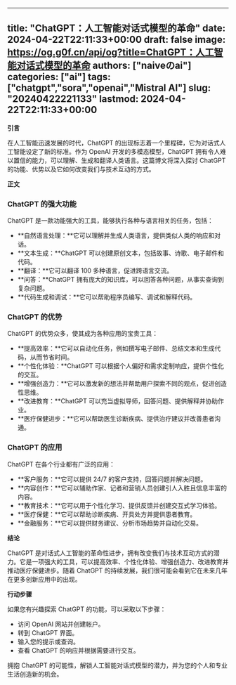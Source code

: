 
---
title: "ChatGPT：人工智能对话式模型的革命"
date: 2024-04-22T22:11:33+00:00
draft: false
image: https://og.g0f.cn/api/og?title=ChatGPT：人工智能对话式模型的革命
authors: ["naiveのai"]
categories: ["ai"]
tags: ["chatgpt","sora","openai","Mistral AI"]
slug: "20240422221133"
lastmod: 2024-04-22T22:11:33+00:00
---
**引言**

在人工智能迅速发展的时代，ChatGPT 的出现标志着一个里程碑，它为对话式人工智能设定了新的标准。作为 OpenAI 开发的多模态模型，ChatGPT 拥有令人难以置信的能力，可以理解、生成和翻译人类语言。这篇博文将深入探讨 ChatGPT 的功能、优势以及它如何改变我们与技术互动的方式。

**正文**

### ChatGPT 的强大功能

ChatGPT 是一款功能强大的工具，能够执行各种与语言相关的任务，包括：

* **自然语言处理：**它可以理解并生成人类语言，提供类似人类的响应和对话。
* **文本生成：**ChatGPT 可以创建原创文本，包括故事、诗歌、电子邮件和代码。
* **翻译：**它可以翻译 100 多种语言，促进跨语言交流。
* **问答：**ChatGPT 拥有庞大的知识库，可以回答各种问题，从事实查询到复杂问题。
* **代码生成和调试：**它可以帮助程序员编写、调试和解释代码。

### ChatGPT 的优势

ChatGPT 的优势众多，使其成为各种应用的宝贵工具：

* **提高效率：**它可以自动化任务，例如撰写电子邮件、总结文本和生成代码，从而节省时间。
* **个性化体验：**ChatGPT 可以根据个人偏好和需求定制响应，提供个性化的交互。
* **增强创造力：**它可以激发新的想法并帮助用户探索不同的观点，促进创造性思维。
* **改进教育：**ChatGPT 可以充当虚拟导师，回答问题、提供解释并协助作业。
* **医疗保健进步：**它可以帮助医生诊断疾病、提供治疗建议并改善患者沟通。

### ChatGPT 的应用

ChatGPT 在各个行业都有广泛的应用：

* **客户服务：**它可以提供 24/7 的客户支持，回答问题并解决问题。
* **内容创作：**它可以辅助作家、记者和营销人员创建引人入胜且信息丰富的内容。
* **教育技术：**它可以用于个性化学习、提供反馈并创建交互式学习体验。
* **医疗保健：**它可以帮助诊断疾病、开具处方并提供患者教育。
* **金融服务：**它可以提供财务建议、分析市场趋势并自动化交易。

**结论**

ChatGPT 是对话式人工智能的革命性进步，拥有改变我们与技术互动方式的潜力。它是一项强大的工具，可以提高效率、个性化体验、增强创造力、改进教育并推动医疗保健进步。随着 ChatGPT 的持续发展，我们很可能会看到它在未来几年在更多创新应用中的出现。

**行动步骤**

如果您有兴趣探索 ChatGPT 的功能，可以采取以下步骤：

* 访问 OpenAI 网站并创建帐户。
* 转到 ChatGPT 界面。
* 输入您的提示或查询。
* 查看 ChatGPT 的响应并根据需要进行交互。

拥抱 ChatGPT 的可能性，解锁人工智能对话式模型的潜力，并为您的个人和专业生活创造新的机会。